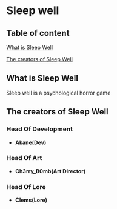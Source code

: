 # **Sleep well**
## **Table of content**
[What is Sleep Well](#what-is-sleep-well)

[The creators of Sleep Well](#the-creators-of-sleep-well)
## **What is Sleep Well**
Sleep well is a psychological horror game
## **The creators of Sleep Well**
### **Head Of Development**
- **Akane(Dev)**
### **Head Of Art**
- **Ch3rry_B0mb(Art Director)**
### **Head Of Lore**
- **Clems(Lore)**
